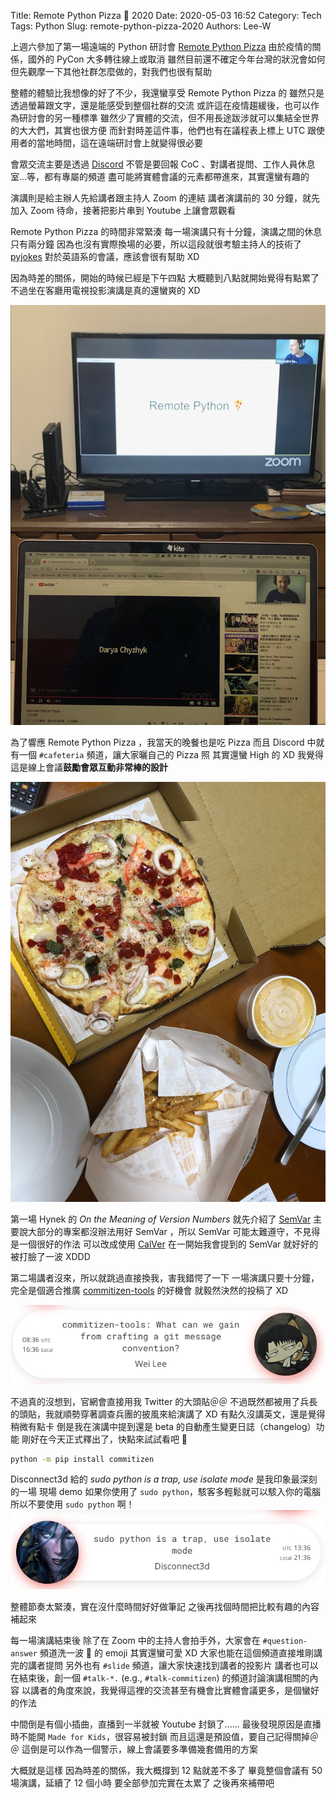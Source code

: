 Title: Remote Python Pizza 🍕 2020
Date: 2020-05-03 16:52
Category: Tech
Tags: Python
Slug: remote-python-pizza-2020
Authors: Lee-W

上週六參加了第一場遠端的 Python 研討會 [Remote Python Pizza](https://remote.python.pizza/)
由於疫情的關係，國外的 PyCon 大多轉往線上或取消
雖然目前還不確定今年台灣的狀況會如何
但先觀摩一下其他社群怎麼做的，對我們也很有幫助

<!--more-->

整體的體驗比我想像的好了不少，我還蠻享受 Remote Python Pizza 的
雖然只是透過螢幕跟文字，還是能感受到整個社群的交流
或許這在疫情趨緩後，也可以作為研討會的另一種標準
雖然少了實體的交流，但不用長途跋涉就可以集結全世界的大大們，其實也很方便
而針對時差這件事，他們也有在議程表上標上 UTC 跟使用者的當地時間，這在遠端研討會上就變得很必要

會眾交流主要是透過 [Discord](https://discordapp.com/)
不管是要回報 CoC 、對講者提問、工作人員休息室...等，都有專屬的頻道
盡可能將實體會議的元素都帶進來，其實還蠻有趣的

演講則是給主辦人先給講者跟主持人 Zoom 的連結
講者演講前的 30 分鐘，就先加入 Zoom 待命，接著把影片串到 Youtube 上讓會眾觀看

Remote Python Pizza 的時間非常緊湊
每一場演講只有十分鐘，演講之間的休息只有兩分鐘
因為也沒有實際換場的必要，所以這段就很考驗主持人的技術了
[pyjokes](https://pyjok.es/) 對於英語系的會議，應該會很有幫助 XD

因為時差的關係，開始的時候已經是下午四點
大概聽到八點就開始覺得有點累了
不過坐在客廳用電視投影演講是真的還蠻爽的 XD

![tv](/images/posts-image/2020-05-03-remote-python-pizza/tv.jpeg)

為了響應 Remote Python Pizza ，我當天的晚餐也是吃 Pizza
而且 Discord 中就有一個 `#cafeteria` 頻道，讓大家曬自己的 Pizza 照
其實還蠻 High 的 XD
我覺得這是線上會議**鼓勵會眾互動非常棒的設計**

![pizza](/images/posts-image/2020-05-03-remote-python-pizza/pizza.jpeg)

第一場 Hynek 的 *On the Meaning of Version Numbers* 就先介紹了 [SemVar](https://semver.org/)
主要說大部分的專案都沒辦法用好 SemVar ，所以 SemVar 可能太難遵守，不見得是一個很好的作法
可以改成使用 [CalVer](https://calver.org/)
在一開始我會提到的 SemVar 就好好的被打臉了一波 XDDD

第二場講者沒來，所以就跳過直接換我，害我錯愕了一下
一場演講只要十分鐘，完全是個適合推廣 [commitizen-tools](https://github.com/commitizen-tools) 的好機會
就毅然決然的投稿了 XD

![my-avatar](/images/posts-image/2020-05-03-remote-python-pizza/my-avatar.jpg)

不過真的沒想到，官網會直接用我 Twitter 的大頭貼＠＠
不過既然都被用了兵長的頭貼，我就順勢穿著調查兵團的披風來給演講了 XD
有點久沒講英文，還是覺得稍微有點卡
倒是我在演講中提到還是 beta 的自動產生變更日誌（changelog）功能
剛好在今天正式釋出了，快點來試試看吧 🤩

```sh
python -m pip install commitizen
```

Disconnect3d 給的 *sudo python is a trap, use isolate mode* 是我印象最深刻的一場
現場 demo 如果你使用了 `sudo python`，駭客多輕鬆就可以駭入你的電腦
所以不要使用 `sudo python` 啊！
![sudo-python-is-a-trap](/images/posts-image/2020-05-03-remote-python-pizza/sudo-python-is-a-trap.jpg)

整體節奏太緊湊，實在沒什麼時間好好做筆記
之後再找個時間把比較有趣的內容補起來

每一場演講結束後
除了在 Zoom 中的主持人會拍手外，大家會在 `#question-answer` 頻道洗一波 👏 的 emoji
其實還蠻可愛 XD
大家也能在這個頻道直接堆剛講完的講者提問
另外也有 `#slide` 頻道，讓大家快速找到講者的投影片
講者也可以在結束後，創一個 `#talk-*.` (e.g., `#talk-commitizen`) 的頻道討論演講相關的內容
以講者的角度來說，我覺得這裡的交流甚至有機會比實體會議更多，是個蠻好的作法

中間倒是有個小插曲，直播到一半就被 Youtube 封鎖了......
最後發現原因是直播時不能開 `Made for Kids`，很容易被封鎖
而且這還是預設值，要自己記得關掉＠＠
這倒是可以作為一個警示，線上會議要多準備幾套備用的方案

大概就是這樣
因為時差的關係，我大概撐到 12 點就差不多了
畢竟整個會議有 50 場演講，延續了 12 個小時
要全部參加完實在太累了
之後再來補帶吧
